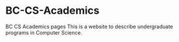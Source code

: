 # BC-CS-Academics
BC CS Academics pages
This is a website to describe undergraduate programs in Computer Science.

